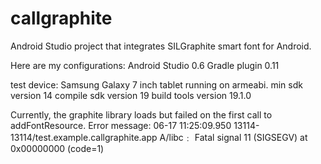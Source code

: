 callgraphite
============

Android Studio project that integrates SILGraphite smart font for Android.

Here are my configurations:
Android Studio 0.6
Gradle plugin 0.11

test device:  Samsung Galaxy 7 inch tablet running on armeabi.
min sdk version 14
compile sdk version 19
build tools version 19.1.0

Currently, the graphite library loads but failed on the first call to addFontResource.
Error message:
06-17 11:25:09.950  13114-13114/test.example.callgraphite.app A/libc﹕ Fatal signal 11 (SIGSEGV) at 0x00000000 (code=1)
